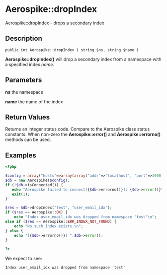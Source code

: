 
# Aerospike::dropIndex

Aerospike::dropIndex - drops a secondary index

## Description

```
public int Aerospike::dropIndex ( string $ns, string $name )
```

**Aerospike::dropIndex()** will drop a secondary index from
a namespace with a specified index *name*.

## Parameters

**ns** the namespace

**name** the name of the index

## Return Values

Returns an integer status code.  Compare to the Aerospike class status
constants.  When non-zero the **Aerospike::error()** and
**Aerospike::errorno()** methods can be used.

## Examples

```php
<?php

$config = array("hosts"=>array(array("addr"=>"localhost", "port"=>3000)));
$db = new Aerospike($config);
if (!$db->isConnected()) {
   echo "Aerospike failed to connect[{$db->errorno()}]: {$db->error()}\n";
   exit(1);
}

$res = $db->dropIndex("test", "user_email_idx");
if ($res == Aerospike::OK) {
    echo "Index user_email_idx was dropped from namespace 'test'\n";
else if ($res == Aerospike::ERR_INDEX_NOT_FOUND) {
    echo "No such index exists.\n";
} else {
    echo "[{$db->errorno()}] ".$db->error();
}

?>
```

We expect to see:

```
Index user_email_idx was dropped from namespace 'test'
```

